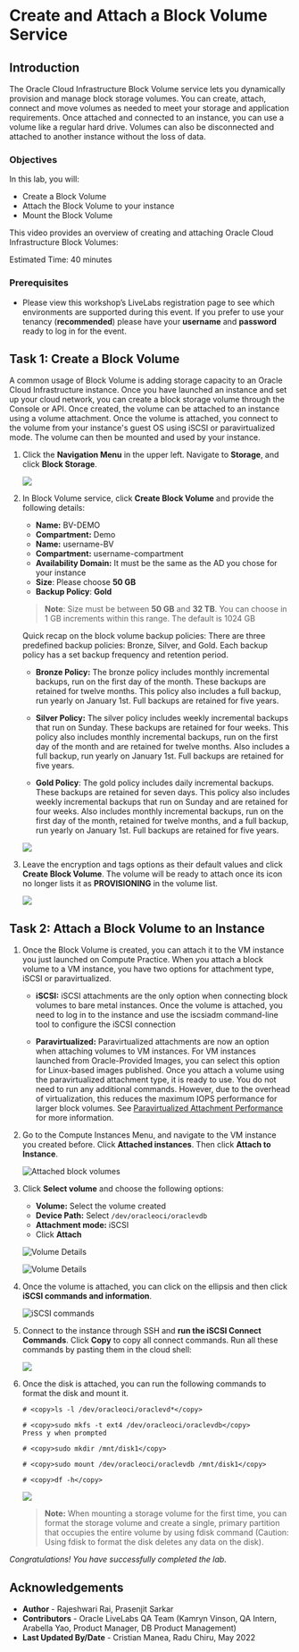 <!-- Not tested -->
# Create and Attach a Block Volume Service

## Introduction

The Oracle Cloud Infrastructure Block Volume service lets you dynamically provision and manage block storage volumes. You can create, attach, connect and move volumes as needed to meet your storage and application requirements. Once attached and connected to an instance, you can use a volume like a regular hard drive. Volumes can also be disconnected and attached to another instance without the loss of data.

### Objectives
In this lab, you will:
- Create a Block Volume
- Attach the Block Volume to your instance
- Mount the Block Volume
 
This video provides an overview of creating and attaching Oracle Cloud Infrastructure Block Volumes:

[](youtube:jxzw8NZGUJw)

Estimated Time: 40 minutes

### Prerequisites


* Please view this workshop’s LiveLabs registration page to see which environments are supported during this event. 
If you prefer to use your tenancy (**recommended**) please have your **username** and **password** ready to log in for the event.

 
## Task 1: Create a Block Volume

A common usage of Block Volume is adding storage capacity to an Oracle Cloud Infrastructure instance. Once you have launched an instance and set up your cloud network, you can create a block storage volume through the Console or API. Once created, the volume can be attached to an instance using a volume attachment. Once the volume is attached, you connect to the volume from your instance's guest OS using iSCSI or paravirtualized mode. The volume can then be mounted and used by your instance.

1. Click the **Navigation Menu** in the upper left. Navigate to **Storage**, and click **Block Storage**.

    ![](https://raw.githubusercontent.com/oracle/learning-library/master/common/images/console/storage-block-storage.png " ")

2. In Block Volume service, click **Create Block Volume** and provide the following details:

    
     - **Name:** BV-DEMO
     - **Compartment:** Demo
     - **Name:** username-BV
     - **Compartment:** username-compartment
     - **Availability Domain:** It must be the same as the AD you chose for your instance
     - **Size**: Please choose **50 GB**
     - **Backup Policy**: **Gold**

    >**Note**: Size must be between **50 GB** and **32 TB**. You can choose in 1 GB increments within this range. The default is 1024 GB

     Quick recap on the block volume backup policies: There are three predefined backup policies: Bronze, Silver, and Gold. Each backup policy has a set backup frequency and retention period.

    - **Bronze Policy:** The bronze policy includes monthly incremental backups, run on the first day of the month. These backups are retained for twelve months. This policy also includes a full backup, run yearly on January 1st. Full backups are retained for five years.

    - **Silver Policy:** The silver policy includes weekly incremental backups that run on Sunday. These backups are retained for four weeks. This policy also includes monthly incremental backups, run on the first day of the month and are retained for twelve months. Also includes a full backup, run yearly on January 1st. Full backups are retained for five years.

    - **Gold Policy**: The gold policy includes daily incremental backups. These backups are retained for seven days. This policy also includes weekly incremental backups that run on Sunday and are retained for four weeks. Also includes monthly incremental backups, run on the first day of the month, retained for twelve months, and a full backup, run yearly on January 1st. Full backups are retained for five years.

     ![](images/block-volume1.png " ")

3. Leave the encryption and tags options as their default values and click **Create Block Volume**. The volume will be ready to attach once its icon no longer lists it as **PROVISIONING** in the volume list.

  
   ![](images/available1.png " ")
   
  
## Task 2: Attach a Block Volume to an Instance

1. Once the Block Volume is created, you can attach it to the VM instance you just launched on Compute Practice. When you attach a block volume to a VM instance, you have two options for attachment type, iSCSI or paravirtualized.

    - **iSCSI:** iSCSI attachments are the only option when connecting block volumes to bare metal instances. Once the volume is attached, you need to log in to the instance and use the iscsiadm command-line tool to configure the iSCSI connection

     - **Paravirtualized:** Paravirtualized attachments are now an option when attaching volumes to VM instances. For VM instances launched from Oracle-Provided Images, you can select this option for Linux-based images published. Once you attach a volume using the paravirtualized attachment type, it is ready to use. You do not need to run any additional commands. However, due to the overhead of virtualization, this reduces the maximum IOPS performance for larger block volumes. See [Paravirtualized Attachment Performance](https://docs.cloud.oracle.com/iaas/Content/Block/Concepts/blockvolumeperformance.htm#paraPerf) for more information.

2. Go to the Compute Instances Menu, and navigate to the VM instance you created before. Click **Attached instances**. Then click **Attach to Instance**.

    
    ![Attached block volumes](images/attached-bv1.png " ")
   
 

3. Click **Select volume** and choose the following options:

     - **Volume:** Select the volume created
     - **Device Path:** Select `/dev/oracleoci/oraclevdb`
     - **Attachment mode:** iSCSI
     - Click **Attach**

  
   ![Volume Details](images/attach-bv1.png " ")
   
   ![Volume Details](images/attach-bv2.png)

4. Once the volume is attached, you can click on the ellipsis and then click **iSCSI commands and information**.

    
    ![iSCSI commands](images/command1.png " ")
    
    
5. Connect to the instance through SSH and **run the iSCSI Connect Commands**. 
    Click **Copy** to copy all connect commands. Run all these commands by pasting them in the cloud shell:

    ![](images/iscsi-commands1.png " ")

6. Once the disk is attached, you can run the following commands to format the disk and mount it.
     ```
     # <copy>ls -l /dev/oracleoci/oraclevd*</copy>
     ```
     ```
     # <copy>sudo mkfs -t ext4 /dev/oracleoci/oraclevdb</copy>
     Press y when prompted
     ```
     ```
     # <copy>sudo mkdir /mnt/disk1</copy>
     ```
     ```
     # <copy>sudo mount /dev/oracleoci/oraclevdb /mnt/disk1</copy>
     ```
     ```
     # <copy>df -h</copy>
     ```

    ![](images/format-mount1.png " ")

    >**Note:** When mounting a storage volume for the first time, you can format the storage volume and create a single, primary partition that occupies the entire volume by using fdisk command (Caution: Using fdisk to format the disk deletes any data on the disk).

_Congratulations! You have successfully completed the lab._

## Acknowledgements

- **Author** - Rajeshwari Rai, Prasenjit Sarkar 
- **Contributors** - Oracle LiveLabs QA Team (Kamryn Vinson, QA Intern, Arabella Yao, Product Manager, DB Product Management)
- **Last Updated By/Date** - Cristian Manea, Radu Chiru, May 2022

